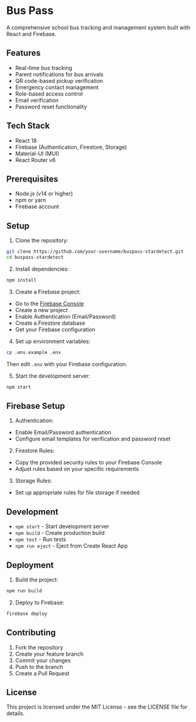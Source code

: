 # Bus Pass

A comprehensive school bus tracking and management system built with React and Firebase.

## Features

- Real-time bus tracking
- Parent notifications for bus arrivals
- QR code-based pickup verification
- Emergency contact management
- Role-based access control
- Email verification
- Password reset functionality

## Tech Stack

- React 18
- Firebase (Authentication, Firestore, Storage)
- Material-UI (MUI)
- React Router v6

## Prerequisites

- Node.js (v14 or higher)
- npm or yarn
- Firebase account

## Setup

1. Clone the repository:
```bash
git clone https://github.com/your-username/buspass-stardetect.git
cd buspass-stardetect
```

2. Install dependencies:
```bash
npm install
```

3. Create a Firebase project:
- Go to the [Firebase Console](https://console.firebase.google.com)
- Create a new project
- Enable Authentication (Email/Password)
- Create a Firestore database
- Get your Firebase configuration

4. Set up environment variables:
```bash
cp .env.example .env
```
Then edit `.env` with your Firebase configuration.

5. Start the development server:
```bash
npm start
```

## Firebase Setup

1. Authentication:
- Enable Email/Password authentication
- Configure email templates for verification and password reset

2. Firestore Rules:
- Copy the provided security rules to your Firebase Console
- Adjust rules based on your specific requirements

3. Storage Rules:
- Set up appropriate rules for file storage if needed

## Development

- `npm start` - Start development server
- `npm build` - Create production build
- `npm test` - Run tests
- `npm run eject` - Eject from Create React App

## Deployment

1. Build the project:
```bash
npm run build
```

2. Deploy to Firebase:
```bash
firebase deploy
```

## Contributing

1. Fork the repository
2. Create your feature branch
3. Commit your changes
4. Push to the branch
5. Create a Pull Request

## License

This project is licensed under the MIT License - see the LICENSE file for details. 
